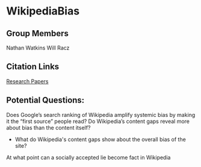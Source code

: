 # WikipediaBias

## Group Members
Nathan Watkins
Will Racz

## Citation Links
[Research Papers](Research.md)

## Potential Questions:
Does Google’s search ranking of Wikipedia amplify systemic bias by making it the “first source” people read?
Do Wikipedia’s content gaps reveal more about bias than the content itself?
- What do Wikipedia's content gaps show about the overall bias of the site?

At what point can a socially accepted lie become fact in Wikipedia

